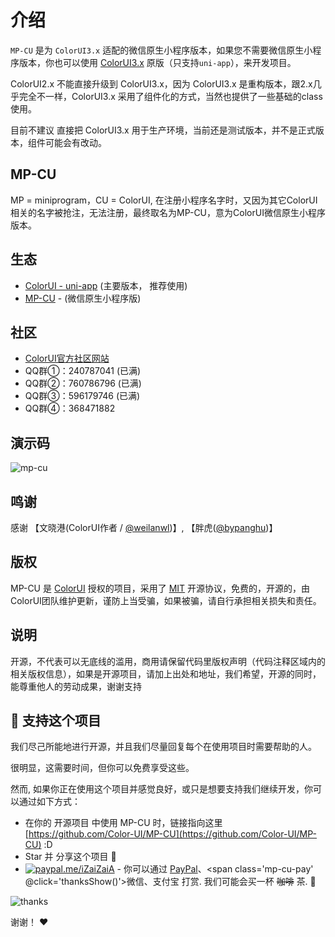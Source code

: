 <div class="mp-cu-doc-theme-content">

# 介绍

`MP-CU` 是为 `ColorUI3.x` 适配的微信原生小程序版本，如果您不需要微信原生小程序版本，你也可以使用 [ColorUI3.x](https://github.com/weilanwl/coloruiBeta) 原版（只支持`uni-app`），来开发项目。

ColorUI2.x 不能直接升级到 ColorUI3.x，因为 ColorUI3.x 是重构版本，跟2.x几乎完全不一样，ColorUI3.x 采用了组件化的方式，当然也提供了一些基础的class使用。

目前不建议 直接把 ColorUI3.x 用于生产环境，当前还是测试版本，并不是正式版本，组件可能会有改动。

## MP-CU

MP = miniprogram，CU = ColorUI, 在注册小程序名字时，又因为其它ColorUI相关的名字被抢注，无法注册，最终取名为MP-CU，意为ColorUI微信原生小程序版本。

## 生态

- [ColorUI - uni-app](https://github.com/weilanwl/coloruiBeta) (主要版本， 推荐使用)
- [MP-CU](https://github.com/Color-UI/MP-CU) - (微信原生小程序版)


## 社区

- [ColorUI官方社区网站](https://color-ui.com/)
- QQ群①：240787041 (已满)
- QQ群②：760786796 (已满)
- QQ群③：596179746 (已满)
- QQ群④：368471882

## 演示码

![mp-cu](https://colorui-assest.vercel.app/mp-cu-doc/mp-cu.jpg)

## 鸣谢

感谢 【文晓港(ColorUI作者 / [@weilanwl](https://github.com/weilanwl))】, 【胖虎([@bypanghu](https://github.com/bypanghu))】


## 版权

MP-CU 是 [ColorUI](https://color-ui.com/) 授权的项目，采用了 [MIT](https://opensource.org/licenses/MIT) 开源协议，免费的，开源的，由ColorUI团队维护更新，谨防上当受骗，如果被骗，请自行承担相关损失和责任。


## 说明

开源，不代表可以无底线的滥用，商用请保留代码里版权声明（代码注释区域内的相关版权信息），如果是开源项目，请加上出处和地址，我们希望，开源的同时，能尊重他人的劳动成果，谢谢支持


## :sparkling_heart: 支持这个项目

我们尽己所能地进行开源，并且我们尽量回复每个在使用项目时需要帮助的人。

很明显，这需要时间，但你可以免费享受这些。

然而, 如果你正在使用这个项目并感觉良好，或只是想要支持我们继续开发，你可以通过如下方式：

<div class="no-external-link-icon">

- 在你的 开源项目 中使用 MP-CU 时，链接指向这里[https://github.com/Color-UI/MP-CU](https://github.com/Color-UI/MP-CU) :D
- Star 并 分享这个项目 :rocket:
- [![paypal.me/iZaiZaiA](/images/paypal.svg)](https://paypal.me/iZaiZaiA) - 你可以通过 [PayPal](https://paypal.me/iZaiZaiA)、<span class='mp-cu-pay' @click='thanksShow()'>微信、支付宝</span> 打赏. 我们可能会买一杯 ~~咖啡~~ 茶. :tea:

<div class='mp-cu-pay-img' v-show="show">

![thanks](https://colorui-assest.vercel.app/mp-cu-doc/thanks.jpg)

</div>

谢谢！ :heart:

</div>
</div>

<script setup>
import { ref } from "vue";
const show = ref(false);
function thanksShow() {
    show.value = !show.value;
}
</script>
